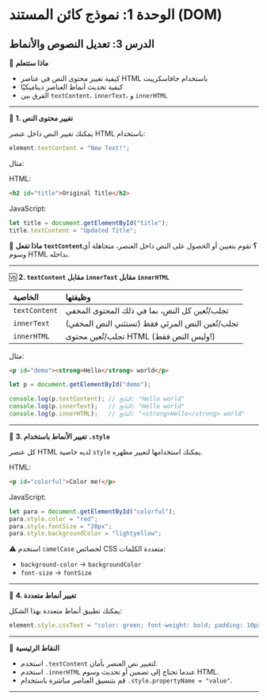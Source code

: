 # الوحدة 1: نموذج كائن المستند (DOM)

## الدرس 3: تعديل النصوص والأنماط


🧠 **ماذا ستتعلم**
*	كيفية تغيير محتوى النص في عناصر HTML باستخدام جافاسكريبت
*	كيفية تحديث أنماط العناصر ديناميكيًا
*	الفرق بين `textContent`، `innerText`، و `innerHTML`

---

📄 **1. تغيير محتوى النص**

يمكنك تغيير النص داخل عنصر HTML باستخدام:
```javascript
element.textContent = "New Text!";
```

مثال:

HTML:
```html
<h2 id="title">Original Title</h2>
```

JavaScript:
```javascript
let title = document.getElementById("title");
title.textContent = "Updated Title";
```

🧠 **ماذا تفعل `textContent`؟**
تقوم بتعيين أو الحصول على النص داخل العنصر، متجاهلة أي وسوم HTML بداخله.

---

🆚 **2. `textContent` مقابل `innerText` مقابل `innerHTML`**

| الخاصية     | وظيفتها                                           |
| :---------- | :------------------------------------------------ |
| `textContent` | تجلب/تُعين كل النص، بما في ذلك المحتوى المخفي     |
| `innerText`   | تجلب/تُعين النص المرئي فقط (تستثني النص المخفي)  |
| `innerHTML`   | تجلب/تُعين محتوى HTML (وليس النص فقط!)           |

مثال:
```html
<p id="demo"><strong>Hello</strong> world</p>
```

```javascript
let p = document.getElementById("demo");

console.log(p.textContent); // الناتج: "Hello world"
console.log(p.innerText);   // الناتج: "Hello world"
console.log(p.innerHTML);   // الناتج: "<strong>Hello</strong> world"
```

---

🎨 **3. تغيير الأنماط باستخدام `.style`**

كل عنصر HTML لديه خاصية `style` يمكنك استخدامها لتغيير مظهره.

HTML:
```html
<p id="colorful">Color me!</p>
```

JavaScript:
```javascript
let para = document.getElementById("colorful");
para.style.color = "red";
para.style.fontSize = "20px";
para.style.backgroundColor = "lightyellow";
```

⚠️ استخدم `camelCase` لخصائص CSS متعددة الكلمات:
*	`background-color` → `backgroundColor`
*	`font-size` → `fontSize`

---

🔄 **4. تغيير أنماط متعددة**

يمكنك تطبيق أنماط متعددة بهذا الشكل:
```javascript
element.style.cssText = "color: green; font-weight: bold; padding: 10px;";
```

---


🧠 **النقاط الرئيسية**
*	استخدم `.textContent` لتغيير نص العنصر بأمان.
*	استخدم `.innerHTML` عندما تحتاج إلى تضمين أو تحديث وسوم HTML.
*	قم بتنسيق العناصر مباشرة باستخدام `.style.propertyName = "value"`.


---